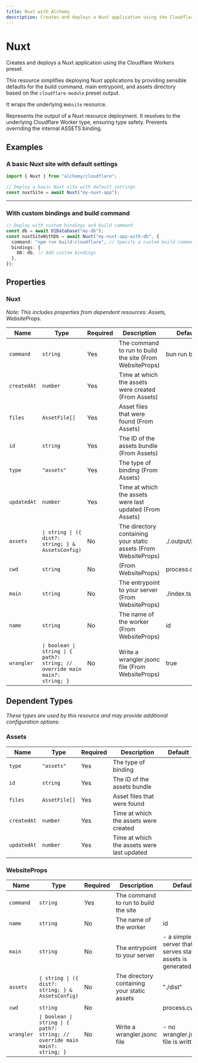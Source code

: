 ```yaml
---
title: Nuxt with Alchemy
description: Creates and deploys a Nuxt application using the Cloudflare Workers preset. This resource simplifies deploying Nuxt applications by providing sensible defaults for the build command, main entrypoint, and assets directory based on the `cloudflare-module` preset output.
---
```


# Nuxt

Creates and deploys a Nuxt application using the Cloudflare Workers preset.

This resource simplifies deploying Nuxt applications by providing sensible
defaults for the build command, main entrypoint, and assets directory
based on the `cloudflare-module` preset output.

It wraps the underlying `Website` resource.


Represents the output of a Nuxt resource deployment.
It resolves to the underlying Cloudflare Worker type, ensuring type safety.
Prevents overriding the internal ASSETS binding.

## Examples

### A basic Nuxt site with default settings

```typescript
import { Nuxt } from "alchemy/cloudflare";

// Deploy a basic Nuxt site with default settings
const nuxtSite = await Nuxt("my-nuxt-app");
```

---

### With custom bindings and build command

```typescript
// Deploy with custom bindings and build command
const db = await D1Database("my-db");
const nuxtSiteWithDb = await Nuxt("my-nuxt-app-with-db", {
  command: "npm run build:cloudflare", // Specify a custom build command
  bindings: {
    DB: db, // Add custom bindings
  },
});
```


## Properties

### Nuxt

*Note: This includes properties from dependent resources: Assets, WebsiteProps.*

| Name | Type | Required | Description | Default |
|------|------|----------|-------------|---------|
| `command` | `string` | Yes | The command to run to build the site (From WebsiteProps) | bun run build |
| `createdAt` | `number` | Yes | Time at which the assets were created (From Assets) |  |
| `files` | `AssetFile[]` | Yes | Asset files that were found (From Assets) |  |
| `id` | `string` | Yes | The ID of the assets bundle (From Assets) |  |
| `type` | `"assets"` | Yes | The type of binding (From Assets) |  |
| `updatedAt` | `number` | Yes | Time at which the assets were last updated (From Assets) |  |
| `assets` | `\| string \| ({ dist?: string; } & AssetsConfig)` | No | The directory containing your static assets (From WebsiteProps) | ./.output/public |
| `cwd` | `string` | No |  (From WebsiteProps) | process.cwd() |
| `main` | `string` | No | The entrypoint to your server (From WebsiteProps) | ./index.ts |
| `name` | `string` | No | The name of the worker (From WebsiteProps) | id |
| `wrangler` | `\| boolean \| string \| { path?: string; // override main main?: string; }` | No | Write a wrangler.jsonc file (From WebsiteProps) | true |


## Dependent Types

*These types are used by this resource and may provide additional configuration options:*

### Assets

| Name | Type | Required | Description | Default |
|------|------|----------|-------------|---------|
| `type` | `"assets"` | Yes | The type of binding |  |
| `id` | `string` | Yes | The ID of the assets bundle |  |
| `files` | `AssetFile[]` | Yes | Asset files that were found |  |
| `createdAt` | `number` | Yes | Time at which the assets were created |  |
| `updatedAt` | `number` | Yes | Time at which the assets were last updated |  |

### WebsiteProps

| Name | Type | Required | Description | Default |
|------|------|----------|-------------|---------|
| `command` | `string` | Yes | The command to run to build the site |  |
| `name` | `string` | No | The name of the worker | id |
| `main` | `string` | No | The entrypoint to your server | - a simple server that serves static assets is generated |
| `assets` | `\| string \| ({ dist?: string; } & AssetsConfig)` | No | The directory containing your static assets | "./dist" |
| `cwd` | `string` | No |  | process.cwd() |
| `wrangler` | `\| boolean \| string \| { path?: string; // override main main?: string; }` | No | Write a wrangler.jsonc file | - no wrangler.jsonc file is written |


